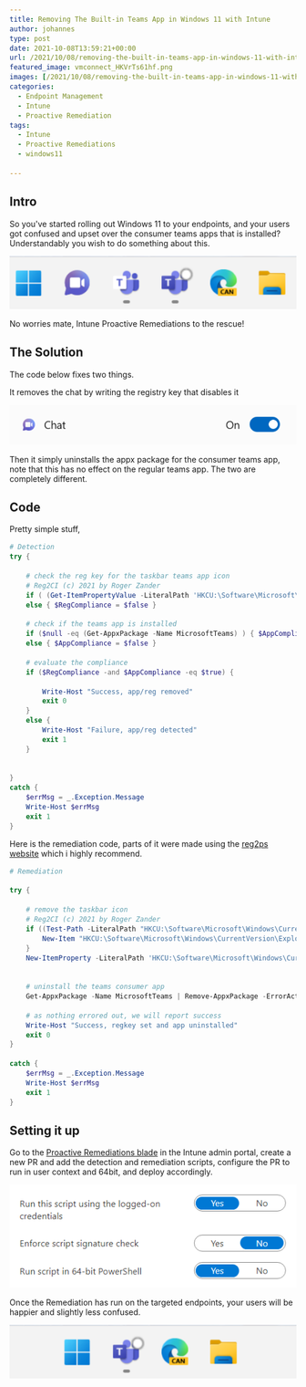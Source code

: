 ```yaml
---
title: Removing The Built-in Teams App in Windows 11 with Intune
author: johannes
type: post
date: 2021-10-08T13:59:21+00:00
url: /2021/10/08/removing-the-built-in-teams-app-in-windows-11-with-intune/
featured_image: vmconnect_HKVrTs61hf.png
images: [/2021/10/08/removing-the-built-in-teams-app-in-windows-11-with-intune/vmconnect_HKVrTs61hf.png]
categories:
  - Endpoint Management
  - Intune
  - Proactive Remediation
tags:
  - Intune
  - Proactive Remediations
  - windows11

---
```

## Intro

So you've started rolling out Windows 11 to your endpoints, and your users got confused and upset over the consumer teams apps that is installed? Understandably you wish to do something about this.

![(╯°□°）╯︵ ┻━┻](vmconnect_HKVrTs61hf.png "(╯°□°）╯︵ ┻━┻")

No worries mate, Intune Proactive Remediations to the rescue!

## The Solution

The code below fixes two things.

It removes the chat by writing the registry key that disables it

![the TaskbarMn DWORD controls this](vmconnect_GJk3LXz1EF.png "the TaskbarMn DWORD controls this")

Then it simply uninstalls the appx package for the consumer teams app, note that this has no effect on the regular teams app. The two are completely different.

## Code

Pretty simple stuff,

```powershell
# Detection
try {

    # check the reg key for the taskbar teams app icon
    # Reg2CI (c) 2021 by Roger Zander
    if ( (Get-ItemPropertyValue -LiteralPath 'HKCU:\Software\Microsoft\Windows\CurrentVersion\Explorer\Advanced' -Name 'TaskbarMn' -ErrorAction Stop ) -eq 0 ) { $RegCompliance = $true }
    else { $RegCompliance = $false } 

    # check if the teams app is installed
    if ($null -eq (Get-AppxPackage -Name MicrosoftTeams) ) { $AppCompliance = $true }
    else { $AppCompliance = $false }
    
    # evaluate the compliance
    if ($RegCompliance -and $AppCompliance -eq $true) {

        Write-Host "Success, app/reg removed"
        exit 0
    }
    else {
        Write-Host "Failure, app/reg detected"
        exit 1
    }
   
    
}
catch {
    $errMsg = _.Exception.Message
    Write-Host $errMsg
    exit 1
}
```

Here is the remediation code, parts of it were made using the [reg2ps website](https://reg2ps.azurewebsites.net/) which i highly recommend.

```powershell
# Remediation

try {

    # remove the taskbar icon
    # Reg2CI (c) 2021 by Roger Zander
    if ((Test-Path -LiteralPath "HKCU:\Software\Microsoft\Windows\CurrentVersion\Explorer\Advanced") -ne $true) {
        New-Item "HKCU:\Software\Microsoft\Windows\CurrentVersion\Explorer\Advanced" -Force -ErrorAction Stop 
    }
    New-ItemProperty -LiteralPath 'HKCU:\Software\Microsoft\Windows\CurrentVersion\Explorer\Advanced' -Name 'TaskbarMn' -Value 0 -PropertyType DWord -Force -ErrorAction Stop
    

    # uninstall the teams consumer app
    Get-AppxPackage -Name MicrosoftTeams | Remove-AppxPackage -ErrorAction stop

    # as nothing errored out, we will report success
    Write-Host "Success, regkey set and app uninstalled"
    exit 0
}

catch {
    $errMsg = _.Exception.Message
    Write-Host $errMsg
    exit 1
}
```

## Setting it up

Go to the [Proactive Remediations blade](https://endpoint.microsoft.com/#blade/Microsoft_Intune_Enrollment/UXAnalyticsMenu/proactiveRemediations) in the Intune admin portal, create a new PR and add the detection and remediation scripts, configure the PR to run in user context and 64bit, and deploy accordingly.

![Windows Sandbox Client](WindowsSandboxClient_EZVCQZGC8M.png "Windows Sandbox Client")

Once the Remediation has run on the targeted endpoints, your users will be happier and slightly less confused.

![┳━┳ ノ( ゜-゜ノ)](j4sLKefuYe.png "┳━┳ ノ( ゜-゜ノ)")
